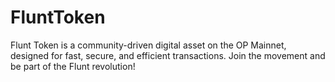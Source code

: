# FluntToken
Flunt Token is a community-driven digital asset on the OP Mainnet, designed for fast, secure, and efficient transactions. Join the movement and be part of the Flunt revolution!
